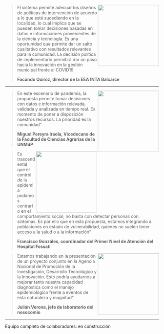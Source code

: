 > <img align="right" src="images/0_facundo.jpg" height ="200" align="left"/>
>
> El sistema permite adecuar los diseños de políticas de intervención de acuerdo a lo que esté sucediendo en la localidad, lo cual implica que se pueden tomar decisiones basadas en datos e informaciones provenientes de la ciencia y tecnología. Es una oportunidad que permite dar un salto cualitativo con resultados relevantes para la comunidad. La decisión política de implementarlo permitirá dar un paso hacia la innovación en la gestión municipal frente al COVID19
>
>**Facundo Quiroz, director de la EEA INTA Balcarce** 

---

> <img align="right" src="images/0_miguel1.png" height ="200" align="left"/>
>
> En este escenario de pandemia, la propuesta permite tomar decisiones con datos e información relevada, validada y analizada en tiempo real. Es momento de poner a disposición nuestros recursos. La prioridad es la comunidad”
>
>**Miguel Pereyra Iraola, Vicedecano de la Facultad de Ciencias Agrarias de la UNMdP**

> <img align="right" src="images/0_francisco.jpg" height ="200" align="left"/>
> Es trascendental que el control de la epidemia podamos centrarlo en el comportamiento social, no basta con detectar personas con síntomas. Es por ello que en esta propuesta, estamos integrando a poblaciones en estado de vulnerabilidad, quienes no suelen tener acceso a la salud o a la información”
>
>**Francisco Gonzáles, coordinador del Primer Nivel de Atención del Hospital Fossati**

><img align="right" src="images/0_julian.jpeg" height ="200" align="left"/>
>
>Estamos trabajando en la presentación de un proyecto conjunto en la Agencia Nacional de Promoción de la Investigación, Desarrollo Tecnológico y la Innovación. Esto podría ayudarnos a mejorar tanto nuestra capacidad diagnóstica como el manejo epidemiológico frente a eventos de esta naturaleza y magnitud"
>
>**Julián Verona, jefe de laboratorio del nosocomio**

---

Equipo completo de colaboradores: en construcción
